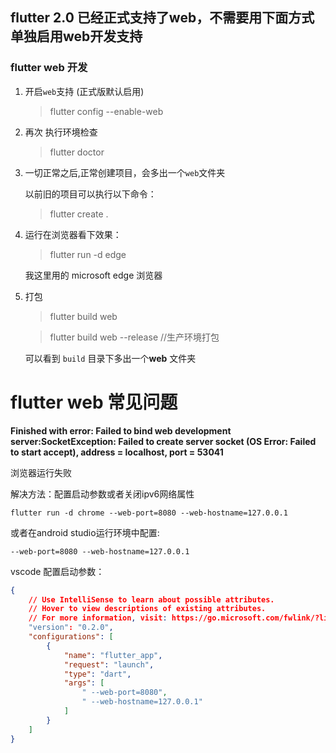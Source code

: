  flutter 2.0 已经正式支持了web，不需要用下面方式单独启用web开发支持
 --------------
### flutter web 开发
1. 开启`web`支持 (正式版默认启用)

    > flutter config --enable-web

2. 再次 执行环境检查
    > flutter doctor

3. 一切正常之后,正常创建项目，会多出一个`web`文件夹  

    以前旧的项目可以执行以下命令：
    > flutter create .

4. 运行在浏览器看下效果：
    >flutter run -d edge

    我这里用的 microsoft edge 浏览器
5. 打包
    > flutter build web

    > flutter build web --release  //生产环境打包
    
    可以看到 `build` 目录下多出一个**web** 文件夹 

flutter web 常见问题 
======================  
**Finished with error: Failed to bind web development server:SocketException: Failed to create server socket (OS Error: Failed to start accept), address = localhost, port = 53041**

浏览器运行失败

解决方法：配置启动参数或者关闭ipv6网络属性
```shell
flutter run -d chrome --web-port=8080 --web-hostname=127.0.0.1
```
或者在android studio运行环境中配置:    
```shell
--web-port=8080 --web-hostname=127.0.0.1
```
vscode 配置启动参数：
```json
{
    // Use IntelliSense to learn about possible attributes.
    // Hover to view descriptions of existing attributes.
    // For more information, visit: https://go.microsoft.com/fwlink/?linkid=830387
    "version": "0.2.0",
    "configurations": [
        {
            "name": "flutter_app",
            "request": "launch",
            "type": "dart",
            "args": [
                " --web-port=8080",
                " --web-hostname=127.0.0.1"
            ]
        }
    ]
}
```

